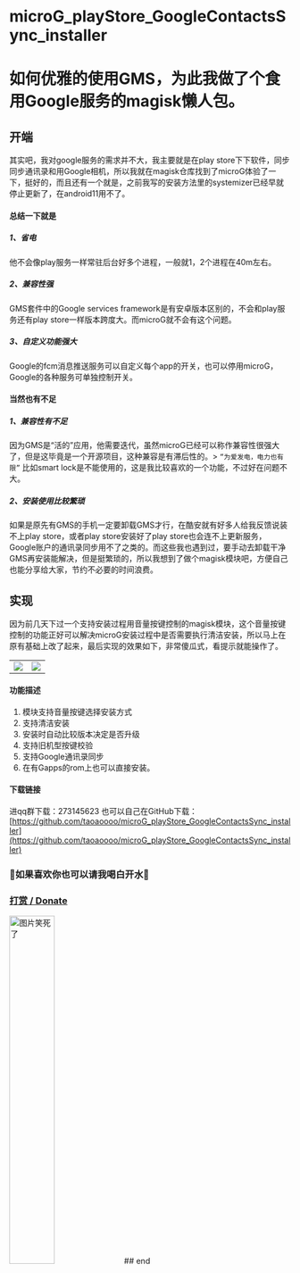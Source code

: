 # microG_playStore_GoogleContactsSync_installer
# 如何优雅的使用GMS，为此我做了个食用Google服务的magisk懒人包。
## 开端
其实吧，我对google服务的需求并不大，我主要就是在play store下下软件，同步同步通讯录和用Google相机，所以我就在magisk仓库找到了microG体验了一下，挺好的，而且还有一个就是，之前我写的安装方法里的systemizer已经早就停止更新了，在android11用不了。
#### 总结一下就是
##### 1、省电
他不会像play服务一样常驻后台好多个进程，一般就1，2个进程在40m左右。
##### 2、兼容性强
GMS套件中的Google services framework是有安卓版本区别的，不会和play服务还有play store一样版本跨度大。而microG就不会有这个问题。
##### 3、自定义功能强大
Google的fcm消息推送服务可以自定义每个app的开关，也可以停用microG，
Google的各种服务可单独控制开关。

#### 当然也有不足

##### 1、兼容性有不足
因为GMS是“活的”应用，他需要迭代，虽然microG已经可以称作兼容性很强大了，但是这毕竟是一个开源项目，这种兼容是有滞后性的。> `“为爱发电，电力也有限”`
比如smart lock是不能使用的，这是我比较喜欢的一个功能，不过好在问题不大。
##### 2、安装使用比较繁琐
如果是原先有GMS的手机一定要卸载GMS才行，在酷安就有好多人给我反馈说装不上play store，或者play store安装好了play store也会连不上更新服务，Google账户的通讯录同步用不了之类的。而这些我也遇到过，要手动去卸载干净GMS再安装能解决，但是挺繁琐的，所以我想到了做个magisk模块吧，方便自己也能分享给大家，节约不必要的时间浪费。
## 实现
因为前几天下过一个支持安装过程用音量按键控制的magisk模块，这个音量按键控制的功能正好可以解决microG安装过程中是否需要执行清洁安装，所以马上在原有基础上改了起来，最后实现的效果如下，非常傻瓜式，看提示就能操作了。


<table>
  <tr>
  </tr>
  <tr>
    <td valign="top"><img src="https://img-blog.csdnimg.cn/e342d70f6f984fcc93d06529ae97411e.png"></td>
    <td valign="top"><img src="https://img-blog.csdnimg.cn/e342d70f6f984fcc93d06529ae97411e.png"></td>
  </tr>
 </table>


#### 功能描述
 1. 模块支持音量按键选择安装方式
 2. 支持清洁安装
 3. 安装时自动比较版本决定是否升级
 4. 支持旧机型按键校验
 5. 支持Google通讯录同步
 6. 在有Gapps的rom上也可以直接安装。
#### 下载链接
进qq群下载：273145623
也可以自己在GitHub下载：[https://github.com/taoaoooo/microG_playStore_GoogleContactsSync_installer](https://github.com/taoaoooo/microG_playStore_GoogleContactsSync_installer)

### 🥰如果喜欢你也可以请我喝白开水🥰

### [打赏 / Donate](https://ozingi.github.io/img/payment/Alipay.jpg)
<img alt="图片笑死了" style="width:40% " src="https://ozingi.github.io/img/payment/Alipay.jpg"/>
## end
